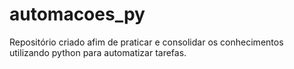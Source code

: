# automacoes_py
Repositório criado afim de praticar e consolidar os conhecimentos utilizando python para automatizar tarefas.
